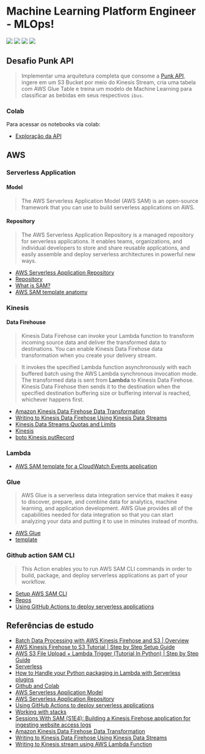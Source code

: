 # Machine Learning Platform Engineer - MLOps!

[![](https://img.shields.io/badge/Amazon_AWS-232F3E?style=for-the-badge&logo=amazon-aws&labelColor=white&logoColor=yellow&color=yellow)](https://aws.amazon.com/)
[![](https://img.shields.io/badge/serverless-layers?style=for-the-badge&logo=serverless&labelColor=white&color=red&)](https://www.serverless.com/) 
[![](https://img.shields.io/badge/Python-3776AB?style=for-the-badge&logo=python&labelColor=white)](https://www.python.org/)
[![](https://img.shields.io/badge/Colab-Google?style=for-the-badge&labelColor=white&color=orange&logo=googlecolab)](https://colab.research.google.com/)


## Desafio Punk API

> Implementar uma arquitetura completa que consome a [Punk API](https://punkapi.com/documentation/v2), ingere em um S3 Bucket por meio do Kinesis Stream, cria uma tabela com AWS Glue Table e treina um modelo de Machine Learning para classificar as bebidas em seus respectivos `ibus`.

### Colab

Para acessar os notebooks via colab:
- [Exploração da API](https://colab.research.google.com/github/ggarciabas/mlops_aws_punkapi/blob/master/notebooks/Explora_API.ipynb)

## AWS
 
### Serverless Application

#### Model
> The AWS Serverless Application Model (AWS SAM) is an open-source framework that you can use to build serverless applications on AWS.

#### Repository
> The AWS Serverless Application Repository is a managed repository for serverless applications. It enables teams, organizations, and individual developers to store and share reusable applications, and easily assemble and deploy serverless architectures in powerful new ways.

- [AWS Serverless Application Repository](https://aws.amazon.com/serverless/serverlessrepo/)
- [Repository](https://serverlessrepo.aws.amazon.com/applications)
- [What is SAM?](https://docs.aws.amazon.com/serverless-application-model/latest/developerguide/what-is-sam.html)
- [AWS SAM template anatomy](https://docs.aws.amazon.com/serverless-application-model/latest/developerguide/sam-specification-template-anatomy.html)

### Kinesis 

#### Data Firehouse
> Kinesis Data Firehose can invoke your Lambda function to transform incoming source data and deliver the transformed data to destinations. You can enable Kinesis Data Firehose data transformation when you create your delivery stream.

> It invokes the specified Lambda function asynchronously with each buffered batch using the AWS Lambda synchronous invocation mode. The transformed data is sent from **Lambda** to Kinesis Data Firehose. Kinesis Data Firehose then sends it to the destination when the specified destination buffering size or buffering interval is reached, whichever happens first.

- [Amazon Kinesis Data Firehose Data Transformation](https://docs.aws.amazon.com/firehose/latest/dev/data-transformation.html)
- [Writing to Kinesis Data Firehose Using Kinesis Data Streams](https://docs.aws.amazon.com/firehose/latest/dev/writing-with-kinesis-streams.html)
- [Kinesis Data Streams Quotas and Limits](https://docs.aws.amazon.com/streams/latest/dev/service-sizes-and-limits.html)
- [Kinesis](https://docs.aws.amazon.com/serverless-application-model/latest/developerguide/sam-property-function-kinesis.html)
- [boto Kinesis putRecord](http://boto.cloudhackers.com/en/latest/ref/kinesis.html#boto.kinesis.layer1.KinesisConnection.put_record)

### Lambda

- [AWS SAM template for a CloudWatch Events application](https://docs.aws.amazon.com/lambda/latest/dg/with-scheduledevents-example-use-app-spec.html)


### Glue

> AWS Glue is a serverless data integration service that makes it easy to discover, prepare, and combine data for analytics, machine learning, and application development. AWS Glue provides all of the capabilities needed for data integration so that you can start analyzing your data and putting it to use in minutes instead of months.

- [AWS Glue](https://aws.amazon.com/glue/?did=ft_card&trk=ft_card&whats-new-cards.sort-by=item.additionalFields.postDateTime&whats-new-cards.sort-order=desc)
- [template](https://gist.github.com/vdparikh/4c5d493fce53b9baf33edb39b17ff864)

### Github action SAM CLI
> This Action enables you to run AWS SAM CLI commands in order to build, package, and deploy serverless applications as part of your workflow.

- [Setup AWS SAM CLI](https://github.com/marketplace/actions/setup-aws-sam-cli)
- [Repos](https://github.com/aws-actions/setup-sam)
- [Using GitHub Actions to deploy serverless applications](https://aws.amazon.com/blogs/compute/using-github-actions-to-deploy-serverless-applications/)

## Referências de estudo

- [Batch Data Processing with AWS Kinesis Firehose and S3 | Overview](https://www.youtube.com/watch?v=DPT3swb6zgI)
- [AWS Kinesis Firehose to S3 Tutorial | Step by Step Setup Guide](https://www.youtube.com/watch?v=UMKnCEgE--k&t=0s)
- [AWS S3 File Upload + Lambda Trigger (Tutorial In Python) | Step by Step Guide](https://youtu.be/H_rRlnSw_5s)
- [Serverless](https://aws.amazon.com/getting-started/deep-dive-serverless/?e=gs2020&p=gsrc)
- [How to Handle your Python packaging in Lambda with Serverless plugins](https://www.serverless.com/blog/serverless-python-packaging)
- [Github and Colab](https://colab.research.google.com/github/googlecolab/colabtools/blob/master/notebooks/colab-github-demo.ipynb#scrollTo=8QAWNjizy_3O)
- [AWS Serverless Application Model](https://aws.amazon.com/serverless/sam/)
- [AWS Serverless Application Repository](https://aws.amazon.com/serverless/serverlessrepo/)
- [Using GitHub Actions to deploy serverless applications](https://aws.amazon.com/blogs/compute/using-github-actions-to-deploy-serverless-applications/)
- [Working with stacks](https://docs.aws.amazon.com/AWSCloudFormation/latest/UserGuide/stacks.html)
- [Sessions With SAM (S1E4): Building a Kinesis Firehose application for ingesting website access logs](https://www.youtube.com/watch?v=jdTBtaxs0hA)
- [Amazon Kinesis Data Firehose Data Transformation](https://docs.aws.amazon.com/firehose/latest/dev/data-transformation.html)
- [Writing to Kinesis Data Firehose Using Kinesis Data Streams](https://docs.aws.amazon.com/firehose/latest/dev/writing-with-kinesis-streams.html)
- [Writing to Kinesis stream using AWS Lambda Function](https://stackoverflow.com/questions/33824904/writing-to-kinesis-stream-using-aws-lambda-function)

<!-- Icons: https://simpleicons.org/ Shields: https://img.shields.io/badge-->